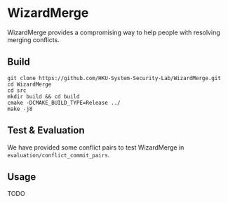# WizardMerge

WizardMerge provides a compromising way to help people with resolving merging conflicts.

## Build 
```shell
git clone https://github.com/HKU-System-Security-Lab/WizardMerge.git
cd WizardMerge
cd src
mkdir build && cd build
cmake -DCMAKE_BUILD_TYPE=Release ../
make -j8
```

## Test & Evaluation
We have provided some conflict pairs to test WizardMerge in `evaluation/conflict_commit_pairs`.

## Usage

TODO